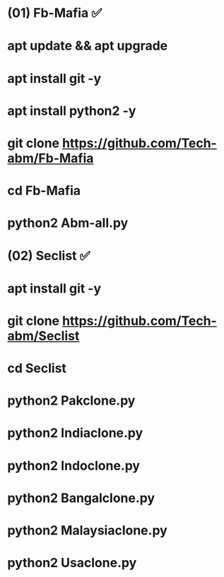 

# (01) Fb-Mafia ✅

# apt update && apt upgrade 

# apt install git -y

# apt install python2 -y

# git clone https://github.com/Tech-abm/Fb-Mafia

# cd Fb-Mafia

# python2 Abm-all.py

# (02) Seclist ✅

# apt install git -y

# git clone https://github.com/Tech-abm/Seclist

# cd Seclist

# python2 Pakclone.py

# python2 Indiaclone.py

# python2 Indoclone.py

# python2 Bangalclone.py

# python2 Malaysiaclone.py

# python2 Usaclone.py

